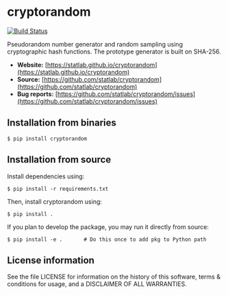 # cryptorandom

[![Build Status](https://github.com/networkx/networkx/workflows/test/badge.svg?branch=master)](https://github.com/statlab/cryptorandom/actions?query=workflow%3A%22test%22)

Pseudorandom number generator and random sampling using cryptographic hash functions.
The prototype generator is built on SHA-256.

- **Website:** [https://statlab.github.io/cryptorandom](https://statlab.github.io/cryptorandom)
- **Source:** [https://github.com/statlab/cryptorandom](https://github.com/statlab/cryptorandom)
- **Bug reports:** [https://github.com/statlab/cryptorandom/issues](https://github.com/statlab/cryptorandom/issues)

## Installation from binaries

```
$ pip install cryptorandom
```

## Installation from source

Install dependencies using:

```
$ pip install -r requirements.txt
```

Then, install cryptorandom using:

```
$ pip install .
```

If you plan to develop the package, you may run it directly from source:

```
$ pip install -e .       # Do this once to add pkg to Python path
```

## License information

See the file LICENSE for information on the history of this software, terms
& conditions for usage, and a DISCLAIMER OF ALL WARRANTIES.

